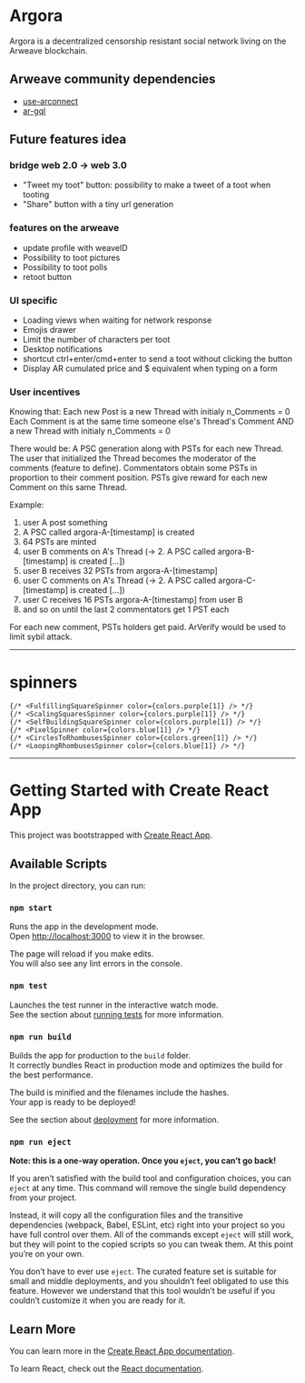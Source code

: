# Argora

Argora is a decentralized censorship resistant social network living on the Arweave blockchain. 

## Arweave community dependencies

- [use-arconnect](https://github.com/martonlederer/use-arconnect)
- [ar-gql](https://github.com/johnletey/arGQL)

## Future features idea

### bridge web 2.0 -> web 3.0

- "Tweet my toot" button: possibility to make a tweet of a toot when tooting
- "Share" button with a tiny url generation

### features on the arweave

- update profile with weaveID
- Possibility to toot pictures
- Possibility to toot polls
- retoot button

### UI specific

- Loading views when waiting for network response
- Emojis drawer
- Limit the number of characters per toot
- Desktop notifications
- shortcut ctrl+enter/cmd+enter to send a toot without clicking the button
- Display AR cumulated price and $ equivalent when typing on a form

### User incentives

Knowing that:
Each new Post is a new Thread with initialy n_Comments = 0
Each Comment is at the same time someone else's Thread's Comment AND a new Thread with initialy n_Comments = 0

There would be:
A PSC generation along with PSTs for each new Thread.
The user that initialized the Thread becomes the moderator of the comments (feature to define).
Commentators obtain some PSTs in proportion to their comment position.
PSTs give reward for each new Comment on this same Thread.

Example:
1. user A post something
2. A PSC called argora-A-[timestamp] is created
3. 64 PSTs are minted
4. user B comments on A's Thread (-> 2. A PSC called argora-B-[timestamp] is created [...])
5. user B receives 32 PSTs from argora-A-[timestamp]
6. user C comments on A's Thread (-> 2. A PSC called argora-C-[timestamp] is created [...])
7. user C receives 16 PSTs argora-A-[timestamp] from user B
8. and so on until the last 2 commentators get 1 PST each

For each new comment, PSTs holders get paid.
ArVerify would be used to limit sybil attack.

----------------

# spinners

```
{/* <FulfillingSquareSpinner color={colors.purple[1]} /> */}
{/* <ScalingSquaresSpinner color={colors.purple[1]} /> */}
{/* <SelfBuildingSquareSpinner color={colors.purple[1]} /> */}
{/* <PixelSpinner color={colors.blue[1]} /> */}
{/* <CirclesToRhombusesSpinner color={colors.green[1]} /> */}
{/* <LoopingRhombusesSpinner color={colors.blue[1]} /> */}
```

----------------

# Getting Started with Create React App

This project was bootstrapped with [Create React App](https://github.com/facebook/create-react-app).

## Available Scripts

In the project directory, you can run:

### `npm start`

Runs the app in the development mode.\
Open [http://localhost:3000](http://localhost:3000) to view it in the browser.

The page will reload if you make edits.\
You will also see any lint errors in the console.

### `npm test`

Launches the test runner in the interactive watch mode.\
See the section about [running tests](https://facebook.github.io/create-react-app/docs/running-tests) for more information.

### `npm run build`

Builds the app for production to the `build` folder.\
It correctly bundles React in production mode and optimizes the build for the best performance.

The build is minified and the filenames include the hashes.\
Your app is ready to be deployed!

See the section about [deployment](https://facebook.github.io/create-react-app/docs/deployment) for more information.

### `npm run eject`

**Note: this is a one-way operation. Once you `eject`, you can’t go back!**

If you aren’t satisfied with the build tool and configuration choices, you can `eject` at any time. This command will remove the single build dependency from your project.

Instead, it will copy all the configuration files and the transitive dependencies (webpack, Babel, ESLint, etc) right into your project so you have full control over them. All of the commands except `eject` will still work, but they will point to the copied scripts so you can tweak them. At this point you’re on your own.

You don’t have to ever use `eject`. The curated feature set is suitable for small and middle deployments, and you shouldn’t feel obligated to use this feature. However we understand that this tool wouldn’t be useful if you couldn’t customize it when you are ready for it.

## Learn More

You can learn more in the [Create React App documentation](https://facebook.github.io/create-react-app/docs/getting-started).

To learn React, check out the [React documentation](https://reactjs.org/).

